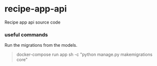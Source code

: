 # recipe-app-api
Recipe app api source code

### useful commands

Run the migrations from the models.
> docker-compose run app sh -c "python manage.py makemigrations core"
